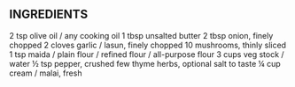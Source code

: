 ## INGREDIENTS
2 tsp olive oil / any cooking oil
1 tbsp unsalted butter
2 tbsp onion, finely chopped
2 cloves garlic / lasun, finely chopped
10 mushrooms, thinly sliced
1 tsp maida / plain flour / refined flour / all-purpose flour
3 cups veg stock / water
½ tsp pepper, crushed
few thyme herbs, optional
salt to taste
¼ cup cream / malai, fresh